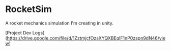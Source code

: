 # RocketSim
A rocket mechanics simulation I'm creating in unity.

[Project Dev Logs] (https://drive.google.com/file/d/1ZztmjcfOzsXYQXBEqlF1nP0zspn9dN46/view)
